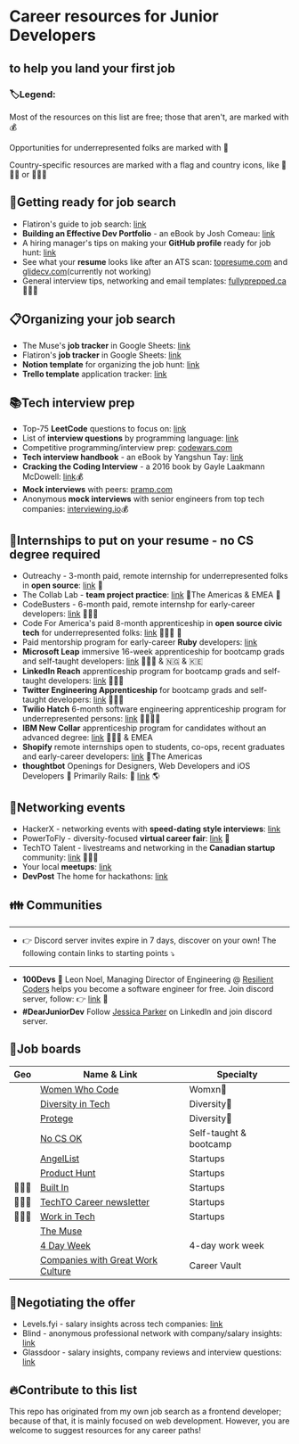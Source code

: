 # Career resources for Junior Developers

## to help you land your first job

### :label:Legend:

Most of the resources on this list are free; those that aren't, are marked with :moneybag:

Opportunities for underrepresented folks are marked with :rainbow:

Country-specific resources are marked with a flag and country icons, like :triangular_flag_on_post::canada: or :triangular_flag_on_post::uk:

## :nail_care:Getting ready for job search

- Flatiron's guide to job search: [link](https://github.com/learn-co-curriculum/careers-welcome)
- **Building an Effective Dev Portfolio** - an eBook by Josh Comeau: [link](https://www.joshwcomeau.com/effective-portfolio/)
- A hiring manager's tips on making your **GitHub profile** ready for job hunt: [link](https://www.reddit.com/r/webdev/comments/90xmpw/how_to_prep_your_github_for_job_seeking/)
- See what your **resume** looks like after an ATS scan: [topresume.com](https://www.topresume.com/resume-review) and [glidecv.com](https://glidecv.com/)(currently not working)
- General interview tips, networking and email templates: [fullyprepped.ca](https://www.fullyprepped.ca/en/) :triangular_flag_on_post::canada:

## :clipboard:Organizing your job search

- The Muse's **job tracker** in Google Sheets: [link](https://docs.google.com/spreadsheets/d/1b4_lpHeLb9NldVWgWKq14nMxHEvlF3qMpEd3QdOc7Ck/edit#gid=815296917)
- Flatiron's **job tracker** in Google Sheets: [link](https://docs.google.com/spreadsheets/d/1zdl3Cs3ev0ehS9h2in1aNntLWNVUExNEjdi4Vn_ydy8/edit#gid=271319733)
- **Notion template** for organizing the job hunt: [link](https://www.notioneverything.com/templates/job-hunt-tracker)
- **Trello template** application tracker: [link](https://trello.com/templates/operations-hr/job-hunt-d3yVjzRE)

## :books:Tech interview prep

- Top-75 **LeetCode** questions to focus on: [link](https://www.teamblind.com/post/New-Year-Gift---Curated-List-of-Top-75-LeetCode-Questions-to-Save-Your-Time-OaM1orEU)
- List of **interview questions** by programming language: [link](https://github.com/DopplerHQ/awesome-interview-questions)
- Competitive programming/interview prep: [codewars.com](https://www.codewars.com/)
- **Tech interview handbook** - an eBook by Yangshun Tay: [link](https://yangshun.github.io/tech-interview-handbook/)
- **Cracking the Coding Interview** - a 2016 book by Gayle Laakmann McDowell: [link](https://www.crackingthecodinginterview.com/):moneybag:
- **Mock interviews** with peers: [pramp.com](https://www.pramp.com/)
- Anonymous **mock interviews** with senior engineers from top tech companies: [interviewing.io](https://interviewing.io/?urc=DMCa):moneybag:

## :rocket:Internships to put on your resume - no CS degree required

- Outreachy - 3-month paid, remote internship for underrepresented folks in **open source**: [link](https://www.outreachy.org/) :rainbow:
- The Collab Lab - **team project practice**: [link](https://the-collab-lab.codes/) :triangular_flag_on_post:The Americas & EMEA :rainbow:
- CodeBusters - 6-month paid, remote internshp for early-career developers: [link](https://www.codebusters.ca/apply/mentee) :triangular_flag_on_post::canada:
- Code For America's paid 8-month apprenticeship in **open source civic tech** for underrepresented folks: [link](https://www.codeforamerica.org/news/code-for-america-announces-2021-apprenticeship-program) :triangular_flag_on_post::us: :rainbow:
- Paid mentorship program for early-career **Ruby** developers: [link](https://rubyme.org/)
- **Microsoft Leap** immersive 16-week apprenticeship for bootcamp grads and self-taught developers: [link](https://www.microsoft.com/en-us/leap/pathways/software-engineer/) :triangular_flag_on_post::us: & :nigeria: & :kenya:
- **LinkedIn Reach** apprenticeship program for bootcamp grads and self-taught developers: [link](https://careers.linkedin.com/reach) :triangular_flag_on_post::us:
- **Twitter Engineering Apprenticeship** for bootcamp grads and self-taught developers: [link](https://careers.twitter.com/en/twitter-engineering-apprenticeship-program.html) :triangular_flag_on_post::us:
- **Twilio Hatch** 6-month software engineering apprenticeship program for underrepresented persons: [link](https://www.twilio.com/company/diversity/hatch) :triangular_flag_on_post::us::rainbow:
- **IBM New Collar** apprenticeship program for candidates without an advanced degree: [link](https://www.ibm.com/us-en/employment/newcollar/apprenticeships/) :triangular_flag_on_post::us: & EMEA
- **Shopify** remote internships open to students, co-ops, recent graduates and early-career developers: [link](https://www.shopify.ca/careers/interns) :triangular_flag_on_post:The Americas
- **thoughtbot** Openings for Designers, Web Developers and iOS Developers :iphone: Primarily Rails: :gem: [link](https://thoughtbot.com/playbook/our-company/apprenticeship) :earth_americas:

## :woman_dancing:Networking events

- HackerX - networking events with **speed-dating style interviews**: [link](https://hackerx.org/)
- PowerToFly - diversity-focused **virtual career fair**: [link](https://powertofly.com/events/virtual-job-fair/) :rainbow:
- TechTO Talent - livestreams and networking in the **Canadian startup** community: [link](https://www.techto.org/livestreams) :triangular_flag_on_post::canada:
- Your local **meetups**: [link](https://www.meetup.com/)
- **DevPost** The home for hackathons: [link](https://devpost.com/)

## :family: Communities

---

- :point_right: Discord server invites expire in 7 days, discover on your own! The following contain links to starting points :arrow_heading_down:

---

- **100Devs** :dart: Leon Noel, Managing Director of Engineering @ [Resilient Coders](https://resilientcoders.org/) helps you become a software engineer for free. Join discord server, follow: :point_right: [link](https://leonnoel.com/100devs/) :rainbow:
- **#DearJuniorDev** Follow [Jessica Parker](https://www.linkedin.com/in/devjessparker/) on LinkedIn and join discord server.

## :gem:Job boards

| Geo                               | Name & Link                                                                                                                     | Specialty              |
| --------------------------------- | ------------------------------------------------------------------------------------------------------------------------------- | ---------------------- |
|                                   | [Women Who Code](https://www.womenwhocode.com/jobs)                                                                             | Womxn:rainbow:         |
|                                   | [Diversity in Tech](https://www.diversifytech.co/job-board/entry-level)                                                         | Diversity:rainbow:     |
|                                   | [Protege](https://protege.dev/job-board)                                                                                        | Diversity:rainbow:     |
|                                   | [No CS OK](https://nocsok.com/)                                                                                                 | Self-taught & bootcamp |
|                                   | [AngelList](https://angel.co/jobs)                                                                                              | Startups               |
|                                   | [Product Hunt](https://www.producthunt.com/jobs)                                                                                | Startups               |
| :triangular_flag_on_post::us:     | [Built In](https://builtin.com/tech-hubs)                                                                                       | Startups               |
| :triangular_flag_on_post::canada: | [TechTO Career newsletter](https://www.techto.org/newsletter)                                                                   | Startups               |
| :triangular_flag_on_post::canada: | [Work in Tech](https://www1.communitech.ca/jobs?filter=eyJqb2JfZnVuY3Rpb25zIjpbIlNvZnR3YXJlJTIwRW5naW5lZXJpbmciXX0%3D&q=junior) | Startups               |
|                                   | [The Muse](https://www.themuse.com/)                                                                                            |                        |
|                                   | [4 Day Week](https://4dayweek.io/)                                                                                              | 4-day work week        |
|                                   | [Companies with Great Work Culture](https://companies.careervault.io/)                                                          | Career Vault           |

## :money_with_wings:Negotiating the offer

- Levels.fyi - salary insights across tech companies: [link](https://www.levels.fyi/)
- Blind - anonymous professional network with company/salary insights: [link](https://www.teamblind.com/topics/Job-Groups/Software-Engineering)
- Glassdoor - salary insights, company reviews and interview questions: [link](https://www.glassdoor.com/)

## :fire:Contribute to this list

This repo has originated from my own job search as a frontend developer; because of that, it is mainly focused on web development. However, you are welcome to suggest resources for any career paths!
